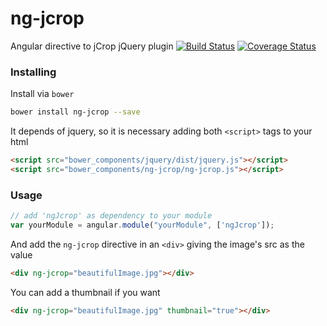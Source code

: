 ng-jcrop
========

Angular directive to jCrop jQuery plugin
[![Build Status](https://travis-ci.org/andrefarzat/ng-jcrop.svg?branch=master)](https://travis-ci.org/andrefarzat/ng-jcrop)
[![Coverage Status](https://coveralls.io/repos/andrefarzat/ng-jcrop/badge.png)](https://coveralls.io/r/andrefarzat/ng-jcrop)


### Installing

Install via `bower`

```sh
bower install ng-jcrop --save
```

It depends of jquery, so it is necessary adding both `<script>` tags to your html

```html
<script src="bower_components/jquery/dist/jquery.js"></script>
<script src="bower_components/ng-jcrop/ng-jcrop.js"></script>
```

### Usage

```js
// add 'ngJcrop' as dependency to your module
var yourModule = angular.module("yourModule", ['ngJcrop']);
```

And add the `ng-jcrop` directive in an `<div>` giving the
image's src as the value
```html
<div ng-jcrop="beautifulImage.jpg"></div>
````

You can add a thumbnail if you want
```html
<div ng-jcrop="beautifulImage.jpg" thumbnail="true"></div>
````
